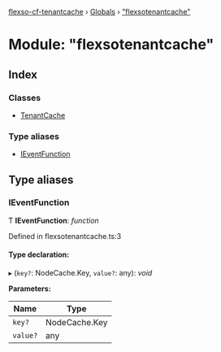 [flexso-cf-tenantcache](../README.md) › [Globals](../globals.md) › ["flexsotenantcache"](_flexsotenantcache_.md)

# Module: "flexsotenantcache"

## Index

### Classes

* [TenantCache](../classes/_flexsotenantcache_.tenantcache.md)

### Type aliases

* [IEventFunction](_flexsotenantcache_.md#ieventfunction)

## Type aliases

###  IEventFunction

Ƭ **IEventFunction**: *function*

Defined in flexsotenantcache.ts:3

#### Type declaration:

▸ (`key?`: NodeCache.Key, `value?`: any): *void*

**Parameters:**

Name | Type |
------ | ------ |
`key?` | NodeCache.Key |
`value?` | any |
